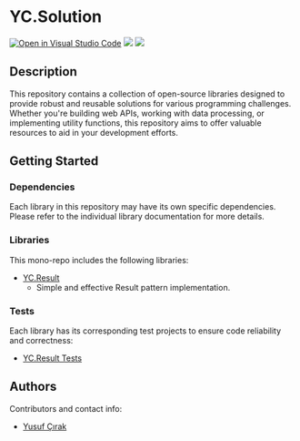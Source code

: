 # YC.Solution

[![Open in Visual Studio Code](https://open.vscode.dev/badges/open-in-vscode.svg)](https://github.dev/yusuf-cirak/YC.Solution)
[![](https://img.shields.io/github/stars/yusuf-cirak/YC.Solution?style=social)]()
[![](https://img.shields.io/github/forks/yusuf-cirak/YC.Solution?style=social)]()

## Description

This repository contains a collection of open-source libraries designed to provide robust and reusable solutions for various programming challenges. Whether you're building web APIs, working with data processing, or implementing utility functions, this repository aims to offer valuable resources to aid in your development efforts.

## Getting Started

### Dependencies

Each library in this repository may have its own specific dependencies. Please refer to the individual library documentation for more details.

### Libraries

This mono-repo includes the following libraries:

* [YC.Result](https://github.com/yusuf-cirak/YC.Solution/tree/master/src/YC.Result)
    * Simple and effective Result pattern implementation.

### Tests

Each library has its corresponding test projects to ensure code reliability and correctness:

* [YC.Result Tests](https://github.com/yusuf-cirak/YC.Solution/tree/master/test/YC.Result)

## Authors

Contributors and contact info:

* [Yusuf Çırak](https://yusufcirak.net)
